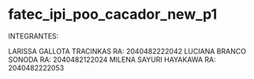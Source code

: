 # fatec_ipi_poo_cacador_new_p1

INTEGRANTES:

LARISSA GALLOTA TRACINKAS RA: 2040482222042
LUCIANA BRANCO SONODA RA: 2040482122024
MILENA SAYURI HAYAKAWA RA: 2040482222053

